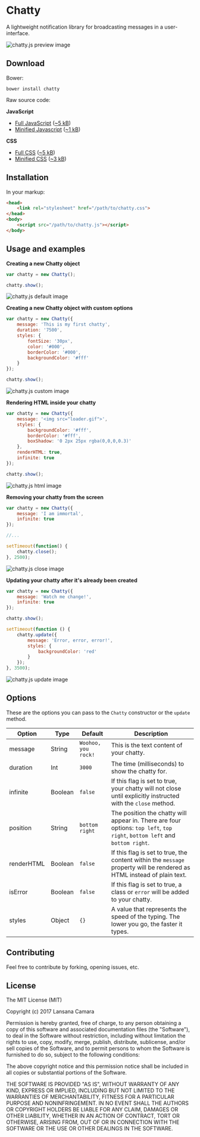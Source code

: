 # Chatty

A lightweight notification library for broadcasting messages in a user-interface.

![chatty.js preview image](https://raw.githubusercontent.com/lansana/chatty/master/dist/img/chatty-preview.gif)

## Download

Bower:

`bower install chatty`

Raw source code:

**JavaScript**

- [Full JavaScript](https://raw.githubusercontent.com/lansana/chatty/master/dist/js/chatty.js) ([~5 kB](https://raw.githubusercontent.com/lansana/chatty/master/dist/js/chatty.js))
- [Minified Javascript](https://raw.githubusercontent.com/lansana/chatty/master/dist/js/chatty.min.js) ([~1 kB](https://raw.githubusercontent.com/lansana/chatty/master/dist/js/chatty.min.js))

**CSS**

- [Full CSS](https://raw.githubusercontent.com/lansana/chatty/master/dist/css/chatty.css) ([~5 kB](https://raw.githubusercontent.com/lansana/chatty/master/dist/css/chatty.css))
- [Minified CSS](https://raw.githubusercontent.com/lansana/chatty/master/dist/css/chatty.min.css) ([~3 kB](https://raw.githubusercontent.com/lansana/chatty/master/dist/css/chatty.min.css))

## Installation

In your markup:

```html
<head>
    <link rel="stylesheet" href="/path/to/chatty.css">
</head>
<body>
    <script src="/path/to/chatty.js"></script>
</body>
```

## Usage and examples

**Creating a new Chatty object**

```js
var chatty = new Chatty(); 

chatty.show();
```

![chatty.js default image](https://raw.githubusercontent.com/lansana/chatty/master/dist/img/chatty-default.gif)

**Creating a new Chatty object with custom options**
```js
var chatty = new Chatty({
    message: 'This is my first chatty',
    duration: '7500',
    styles: {
        fontSize: '30px',
        color: '#000',
        borderColor: '#000',
        backgroundColor: '#fff'
    }
});

chatty.show();
```

![chatty.js custom image](https://raw.githubusercontent.com/lansana/chatty/master/dist/img/chatty-custom.gif)

**Rendering HTML inside your chatty**

```js
var chatty = new Chatty({
    message: '<img src="loader.gif">',
    styles: {
        backgroundColor: '#fff',
        borderColor: '#fff',
        boxShadow: '0 2px 25px rgba(0,0,0,0.3)'
    },
    renderHTML: true,
    infinite: true
});

chatty.show();
```

![chatty.js html image](https://raw.githubusercontent.com/lansana/chatty/master/dist/img/chatty-html.gif)

**Removing your chatty from the screen**

```js
var chatty = new Chatty({
    message: 'I am immortal',
    infinite: true
});

//...

setTimeout(function() {
    chatty.close();
}, 2500);
```

![chatty.js close image](https://raw.githubusercontent.com/lansana/chatty/master/dist/img/chatty-close.gif)

**Updating your chatty after it's already been created**

```js
var chatty = new Chatty({
    message: 'Watch me change!',
    infinite: true
});

chatty.show();

setTimeout(function () {
    chatty.update({
        message: 'Error, error, error!',
        styles: {
            backgroundColor: 'red'
        }
    });
}, 3500);
```

![chatty.js update image](https://raw.githubusercontent.com/lansana/chatty/master/dist/img/chatty-update.gif)

## Options

These are the options you can pass to the `Chatty` constructor or the `update` method.

Option | Type | Default | Description
-------|------|---------|------------
message | String | `Woohoo, you rock!` | This is the text content of your chatty.
duration | Int | `3000` | The time (milliseconds) to show the chatty for.
infinite | Boolean | `false` | If this flag is set to true, your chatty will not close until explicitly instructed with the `close` method.
position | String | `bottom right` | The position the chatty will appear in. There are four options: `top left`, `top right`, `bottom left` and `bottom right`.
renderHTML | Boolean | `false` | If this flag is set to true, the content within the `message` property will be rendered as HTML instead of plain text.
isError | Boolean | `false` | If this flag is set to true, a class or `error` will be added to your chatty.
styles | Object | `{}` | A value that represents the speed of the typing. The lower you go, the faster it types.

## Contributing

Feel free to contribute by forking, opening issues, etc.

## License

The MIT License (MIT)

Copyright (c) 2017 Lansana Camara

Permission is hereby granted, free of charge, to any person obtaining a copy of this software and associated documentation files (the "Software"), to deal in the Software without restriction, including without limitation the rights to use, copy, modify, merge, publish, distribute, sublicense, and/or sell copies of the Software, and to permit persons to whom the Software is furnished to do so, subject to the following conditions:

The above copyright notice and this permission notice shall be included in all copies or substantial portions of the Software.

THE SOFTWARE IS PROVIDED "AS IS", WITHOUT WARRANTY OF ANY KIND, EXPRESS OR IMPLIED, INCLUDING BUT NOT LIMITED TO THE WARRANTIES OF MERCHANTABILITY, FITNESS FOR A PARTICULAR PURPOSE AND NONINFRINGEMENT. IN NO EVENT SHALL THE AUTHORS OR COPYRIGHT HOLDERS BE LIABLE FOR ANY CLAIM, DAMAGES OR OTHER LIABILITY, WHETHER IN AN ACTION OF CONTRACT, TORT OR OTHERWISE, ARISING FROM, OUT OF OR IN CONNECTION WITH THE SOFTWARE OR THE USE OR OTHER DEALINGS IN THE SOFTWARE.